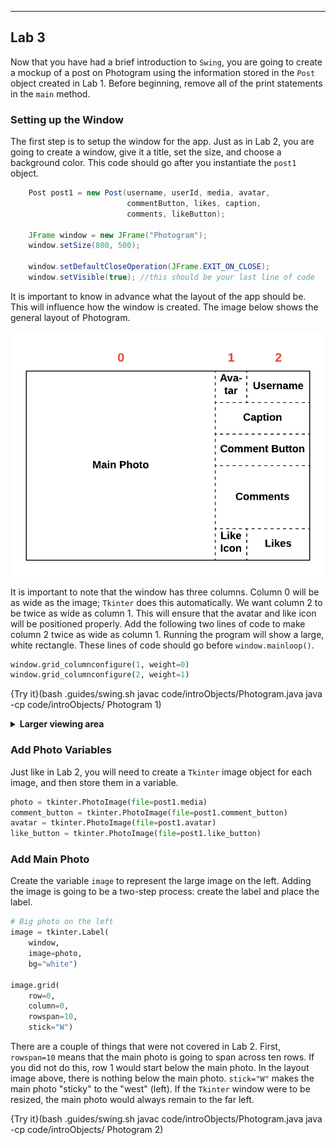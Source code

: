 ----------

## Lab 3

Now that you have had a brief introduction to `Swing`, you are going to create a mockup of a post on Photogram using the information stored in the `Post` object created in Lab 1. Before beginning, remove all of the print statements in the `main` method.

### Setting up the Window

The first step is to setup the window for the app. Just as in Lab 2, you are going to create a window, give it a title, set the size, and choose a background color. This code should go after you instantiate the `post1` object.

```java
    Post post1 = new Post(username, userId, media, avatar,
                          commentButton, likes, caption,
                          comments, likeButton);

    JFrame window = new JFrame("Photogram");
    window.setSize(800, 500);
    
    window.setDefaultCloseOperation(JFrame.EXIT_ON_CLOSE);
    window.setVisible(true); //this should be your last line of code
```

It is important to know in advance what the layout of the app should be. This will influence how the window is created. The image below shows the general layout of Photogram.

![Photogram Layout](.guides/img/intro/photogram-layout.png)

It is important to note that the window has three columns. Column 0 will be as wide as the image; `Tkinter` does this automatically. We want column 2 to be twice as wide as column 1. This will ensure that the avatar and like icon will be positioned properly. Add the following two lines of code to make column 2 twice as wide as column 1. Running the program will show a large, white rectangle. These lines of code should go before `window.mainloop()`.

```python
window.grid_columnconfigure(1, weight=0)
window.grid_columnconfigure(2, weight=1)
```

{Try it}(bash .guides/swing.sh javac code/introObjects/Photogram.java java -cp code/introObjects/ Photogram 1)

<details>
  <summary><strong>Larger viewing area</strong></summary>
  Click the blue triangle icon to open the <code>Tkinter</code> project in a new tab. You can leave this tab open. Each time you click a <code>TRY IT</code> button, the tab will update with the latest version of your project.
</details>

### Add Photo Variables

Just like in Lab 2, you will need to create a `Tkinter` image object for each image, and then store them in a variable.

```python
photo = tkinter.PhotoImage(file=post1.media)
comment_button = tkinter.PhotoImage(file=post1.comment_button)
avatar = tkinter.PhotoImage(file=post1.avatar)
like_button = tkinter.PhotoImage(file=post1.like_button)
```

### Add Main Photo

Create the variable `image` to represent the large image on the left. Adding the image is going to be a two-step process: create the label and place the label. 

```python
# Big photo on the left
image = tkinter.Label(
	window,
	image=photo,
	bg="white")

image.grid(
	row=0,
	column=0,
	rowspan=10,
	stick="W")
```

There are a couple of things that were not covered in Lab 2. First, `rowspan=10` means that the main photo is going to span across ten rows. If you did not do this, row 1 would start below the main photo. In the layout image above, there is nothing below the main photo. `stick="W"` makes the main photo "sticky" to the "west" (left). If the `Tkinter` window were to be resized, the main photo would always remain to the far left.

{Try it}(bash .guides/swing.sh javac code/introObjects/Photogram.java java -cp code/introObjects/ Photogram 2)

